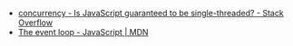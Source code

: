 - [concurrency - Is JavaScript guaranteed to be single-threaded? - Stack Overflow](https://stackoverflow.com/questions/2734025/is-javascript-guaranteed-to-be-single-threaded/2734311#2734311)
- [The event loop - JavaScript | MDN](https://developer.mozilla.org/en-US/docs/Web/JavaScript/EventLoop)